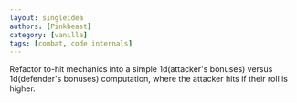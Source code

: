 ```yaml
---
layout: singleidea
authors: [Pinkbeast]
category: [vanilla]
tags: [combat, code internals]
---
```

Refactor to-hit mechanics into a simple 1d(attacker's bonuses) versus 1d(defender's bonuses) computation, where the attacker hits if their roll is higher.
